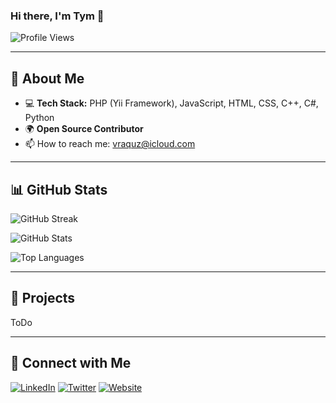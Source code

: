 ### Hi there, I'm Tym 👋

![Profile Views](https://komarev.com/ghpvc/?username=your-username&color=blue)

---

## 🚀 About Me

- 💻 **Tech Stack:** PHP (Yii Framework), JavaScript, HTML, CSS, C++, C#, Python
- 🌍 **Open Source Contributor**
- 📫 How to reach me: [vraquz@icloud.com](mailto:vraquz@icloud.com)

---

## 📊 GitHub Stats

![GitHub Streak](https://streak-stats.demolab.com/?user=0xTym&theme=dark&hide_border=true)

![GitHub Stats](https://github-readme-stats.vercel.app/api?username=0xTym&show_icons=true&theme=dark)

![Top Languages](https://github-readme-stats.vercel.app/api/top-langs/?0xTym=your-username&layout=compact&theme=dark)

---

## 🌟 Projects

ToDo

---

## 🔗 Connect with Me

[![LinkedIn](https://img.shields.io/badge/LinkedIn-Profile-blue?style=for-the-badge&logo=linkedin)](https://www.linkedin.com/in/your-profile/)
[![Twitter](https://img.shields.io/badge/Twitter-Profile-blue?style=for-the-badge&logo=twitter)](https://twitter.com/your-profile)
[![Website](https://img.shields.io/badge/Website-Portfolio-green?style=for-the-badge)](https://your-website.com)
